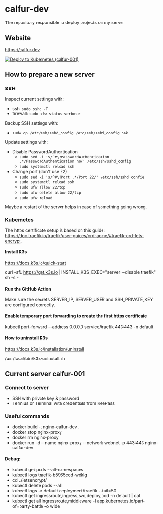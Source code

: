 # calfur-dev

The repository responsible to deploy projects on my server

## Website

https://calfur.dev

[![Deploy to Kubernetes (calfur-001)](https://github.com/Calfur/calfur-dev/actions/workflows/deploy.yml/badge.svg)](https://github.com/Calfur/calfur-dev/actions/workflows/deploy.yml)

## How to prepare a new server

### SSH

Inspect current settings with:

- ssh: `sudo sshd -T`
- firewall: `sudo ufw status verbose`

Backup SSH settings with:

- `sudo cp /etc/ssh/sshd_config /etc/ssh/sshd_config.bak`

Update settings with:

- Disable PasswordAuthentication
  - `sudo sed -i 's/^#\?PasswordAuthentication .*/PasswordAuthentication no/' /etc/ssh/sshd_config`
  - `sudo systemctl reload ssh`
- Change port (don't use 22)
  - `sudo sed -i 's/^#\?Port .*/Port 22/' /etc/ssh/sshd_config`
  - `sudo systemctl reload ssh`
  - `sudo ufw allow 22/tcp`
  - `sudo ufw delete allow 22/tcp`
  - `sudo ufw reload`

Maybe a restart of the server helps in case of something going wrong.

### Kubernetes

The https certificate setup is based on this guide: https://doc.traefik.io/traefik/user-guides/crd-acme/#traefik-crd-lets-encrypt.

#### Install K3s

https://docs.k3s.io/quick-start

curl -sfL https://get.k3s.io | INSTALL_K3S_EXEC="server --disable traefik" sh -s -

#### Run the GitHub Action

Make sure the secrets SERVER_IP, SERVER_USER and SSH_PRIVATE_KEY are configured correctly.

#### Enable temporary port forwarding to create the first https certificate

kubectl port-forward --address 0.0.0.0 service/traefik 443:443 -n default

#### How to uninstall K3s

https://docs.k3s.io/installation/uninstall

/usr/local/bin/k3s-uninstall.sh

## Current server calfur-001

### Connect to server

-   SSH with private key & password
-   Termius or Terminal with credentials from KeePass

### Useful commands

- docker build -t nginx-calfur-dev .
- docker stop nginx-proxy
- docker rm nginx-proxy
- docker run -d --name nginx-proxy --network webnet -p 443:443 nginx-calfur-dev

#### Debug:

- kubectl get pods --all-namespaces
- kubectl logs traefik-b5965ccd-wdklg
- cd ../letsencrypt/
- kubectl delete pods --all
- kubectl logs -n default deployment/traefik --tail=50
- kubectl get ingressroute,ingress,svc,deploy,pod -n default | cat
- kubectl get all,ingressroute,middleware -l app.kubernetes.io/part-of=party-battle -o wide
